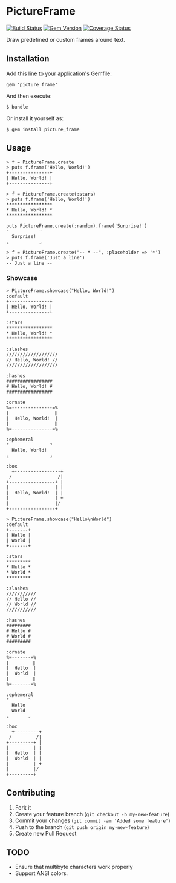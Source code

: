 # PictureFrame

[![Build Status](https://api.travis-ci.org/mschuerig/picture_frame.png?branch=master)](https://travis-ci.org/mschuerig/picture_frame) [![Gem Version](https://badge.fury.io/rb/picture_frame.png)](http://badge.fury.io/rb/picture_frame) [![Coverage Status](https://coveralls.io/repos/mschuerig/picture_frame/badge.png)](https://coveralls.io/r/mschuerig/picture_frame)

Draw predefined or custom frames around text.

## Installation

Add this line to your application's Gemfile:

    gem 'picture_frame'

And then execute:

    $ bundle

Or install it yourself as:

    $ gem install picture_frame

## Usage

    > f = PictureFrame.create
    > puts f.frame('Hello, World!')
    +---------------+
    | Hello, World! |
    +---------------+

    > f = PictureFrame.create(:stars)
    > puts f.frame('Hello, World!')
    *****************
    * Hello, World! *
    *****************

    puts PictureFrame.create(:random).frame('Surprise!')
    ⌜           ⌝
      Surprise!
    ⌞           ⌟

    > f = PictureFrame.create("-- * --", :placeholder => '*')
    > puts f.frame('Just a line')
    -- Just a line --

### Showcase

    > PictureFrame.showcase("Hello, World!")
    :default
    +---------------+
    | Hello, World! |
    +---------------+

    :stars
    *****************
    * Hello, World! *
    *****************

    :slashes
    ///////////////////
    // Hello, World! //
    ///////////////////

    :hashes
    #################
    # Hello, World! #
    #################

    :ornate
    %=---------------=%
    ∥                 ∥
    |  Hello, World!  |
    ∥                 ∥
    %=---------------=%

    :ephemeral
    ⌜               ⌝
      Hello, World!
    ⌞               ⌟

    :box
      +-----------------+
     /                 /|
    +-----------------+ |
    |                 | |
    |  Hello, World!  | |
    |                 | +
    |                 |/
    +-----------------+

    > PictureFrame.showcase("Hello\nWorld")
    :default
    +-------+
    | Hello |
    | World |
    +-------+

    :stars
    *********
    * Hello *
    * World *
    *********

    :slashes
    ///////////
    // Hello //
    // World //
    ///////////

    :hashes
    #########
    # Hello #
    # World #
    #########

    :ornate
    %=-------=%
    ∥         ∥
    |  Hello  |
    |  World  |
    ∥         ∥
    %=-------=%

    :ephemeral
    ⌜       ⌝
      Hello
      World
    ⌞       ⌟

    :box
      +---------+
     /         /|
    +---------+ |
    |         | |
    |  Hello  | |
    |  World  | |
    |         | +
    |         |/
    +---------+


## Contributing

1. Fork it
2. Create your feature branch (`git checkout -b my-new-feature`)
3. Commit your changes (`git commit -am 'Added some feature'`)
4. Push to the branch (`git push origin my-new-feature`)
5. Create new Pull Request


## TODO

* Ensure that multibyte characters work properly
* Support ANSI colors.
